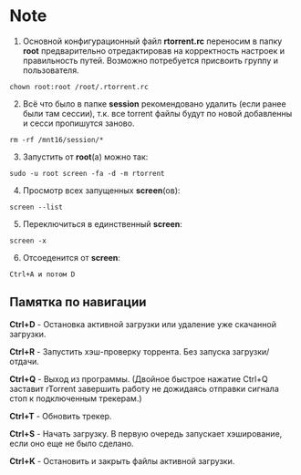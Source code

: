 # Note

1) Oсновной конфигурационный файл **rtorrent.rc** переносим в папку **root** предварительно отредактировав на корректность настроек и правильность путей. Возможно потребуется присвоить группу и пользователя.
```
chown root:root /root/.rtorrent.rc
```
2) Всё что было в папке **session** рекомендовано удалить (если ранее были там сессии), т.к. все torrent файлы будут по новой добавленны и сесси пропишутся заново.
```
rm -rf /mnt16/session/*
```
3) Запустить от **root**(a) можно так:
```
sudo -u root screen -fa -d -m rtorrent
```
4) Просмотр всех запущенных **screen**(ов):
```
screen --list
```
5) Переключиться в единственный **screen**:
```
screen -x
```
6) Отсоеденится от  **screen**:
```
Ctrl+A и потом D
```

## Памятка по навигации

**Ctrl+D** - Остановка активной загрузки или удаление уже скачанной загрузки.

**Ctrl+R** - Запустить хэш-проверку торрента. Без запуска загрузки/отдачи.

**Ctrl+Q** - Выход из программы. (Двойное быстрое нажатие Ctrl+Q заставит rTorrent завершить работу не дожидаясь отправки сигнала стоп к подключенным трекерам.)

**Ctrl+T** - Обновить трекер.

**Ctrl+S** - Начать загрузку. В первую очередь запускает хэширование, если оно еще не было сделано.

**Ctrl+K** - Остановить и закрыть файлы активной загрузки.
